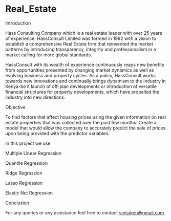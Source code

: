 # Real_Estate

Introduction

Hass Consulting Company which is a real estate leader with over 25 years of experience. HassConsult Limited was formed in 1992 with a vision to establish a comprehensive Real Estate firm that reinvented the market patterns by introducing transparency, integrity and professionalism in a market calling for more global standards.

HassConsult with its wealth of experience continuously reaps new benefits from opportunities presented by changing market dynamics as well as evolving business and property cycles. As a policy, HassConsult works towards new innovations and continually brings dynamism to the industry in Kenya-be it launch of off-plan developments or introduction of versatile financial structures for property developments, which have propelled the industry into new directions.

Objective

To find factors that affect housing prices using the given information on real estate properties that was collected over the past few months. Create a model that would allow the company to accurately predict the sale of prices upon being provided with the predictor variables.

In this project we use 

Multiple Linear Regression

Quantile Regression

Ridge Regression

Lasso Regression

Elastic Net Regression

Conclusion

For any queries or any assistance feel free to contact vinisiiren@gmail.com
